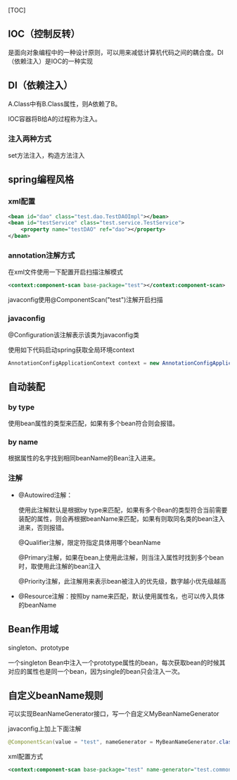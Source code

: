 [TOC]

## IOC（控制反转）

是面向对象编程中的一种设计原则，可以用来减低计算机代码之间的耦合度。DI（依赖注入）是IOC的一种实现

## DI（依赖注入）

A.Class中有B.Class属性，则A依赖了B。

IOC容器将B给A的过程称为注入。

###  注入两种方式

set方法注入，构造方法注入

## spring编程风格

### xml配置

```xml
<bean id="dao" class="test.dao.TestDAOImpl"></bean>
<bean id="testService" class="test.service.TestService">
    <property name="testDAO" ref="dao"></property>
</bean>
```

### annotation注解方式

在xml文件使用一下配置开启扫描注解模式

```xml
<context:component-scan base-package="test"></context:component-scan>
```

javaconfig使用@ComponentScan("test")注解开启扫描

### javaconfig

@Configuration该注解表示该类为javaconfig类

使用如下代码启动spring获取全局环境context

```java
AnnotationConfigApplicationContext context = new AnnotationConfigApplicationContext(SpringConfig.class);
```

## 自动装配

### by type

使用bean属性的类型来匹配，如果有多个bean符合则会报错。

### by name

根据属性的名字找到相同beanName的Bean注入进来。

### 注解

- @Autowired注解：

  使用此注解默认是根据by type来匹配，如果有多个Bean的类型符合当前需要装配的属性，则会再根据beanName来匹配，如果有则取同名类的bean注入进来，否则报错。

  @Qualifier注解，限定符指定具体用哪个beanName

  @Primary注解，如果在bean上使用此注解，则当注入属性时找到多个bean时，取使用此注解的bean注入

  @Priority注解，此注解用来表示bean被注入的优先级，数字越小优先级越高

- @Resource注解：按照by name来匹配，默认使用属性名，也可以传入具体的beanName 

## Bean作用域

singleton、prototype

一个singleton Bean中注入一个prototype属性的bean，每次获取bean的时候其对应的属性也是同一个bean，因为single的bean只会注入一次。

## 自定义beanName规则

可以实现BeanNameGenerator接口，写一个自定义MyBeanNameGenerator

javaconfig上加上下面注解

```java
@ComponentScan(value = "test", nameGenerator = MyBeanNameGenerator.class)
```

xml配置方式

```xml
<context:component-scan base-package="test" name-generator="test.common.MyBeanNameGenerator"></context:component-scan>
```